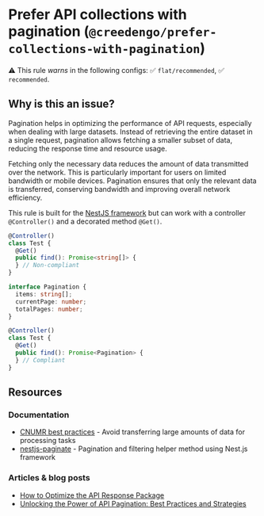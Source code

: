 # Prefer API collections with pagination (`@creedengo/prefer-collections-with-pagination`)

⚠️ This rule _warns_ in the following configs: ✅ `flat/recommended`, ✅ `recommended`.

<!-- end auto-generated rule header -->

## Why is this an issue?

Pagination helps in optimizing the performance of API requests, especially when dealing with large datasets.
Instead of retrieving the entire dataset in a single request, pagination allows fetching a smaller subset of data,
reducing the response time and resource usage.

Fetching only the necessary data reduces the amount of data transmitted over the network.
This is particularly important for users on limited bandwidth or mobile devices.
Pagination ensures that only the relevant data is transferred, conserving bandwidth and improving overall network
efficiency.

This rule is built for the [NestJS framework](https://nestjs.com) but can work with a controller `@Controller()` and a
decorated method `@Get()`.

```ts
@Controller()
class Test {
  @Get()
  public find(): Promise<string[]> {
  } // Non-compliant
}
```

```ts
interface Pagination {
  items: string[];
  currentPage: number;
  totalPages: number;
}

@Controller()
class Test {
  @Get()
  public find(): Promise<Pagination> {
  } // Compliant
}
```

## Resources

### Documentation

- [CNUMR best practices](https://github.com/cnumr/best-practices/blob/main/chapters/BP_076_en.md) - Avoid transferring
  large amounts of data for processing tasks
- [nestjs-paginate](https://github.com/ppetzold/nestjs-paginate) - Pagination and filtering helper method using Nest.js
  framework

### Articles & blog posts

- [How to Optimize the API Response Package](https://nordicapis.com/optimizing-the-api-response-package/)
- [Unlocking the Power of API Pagination: Best Practices and Strategies](https://dev.to/pragativerma18/unlocking-the-power-of-api-pagination-best-practices-and-strategies-4b49)
